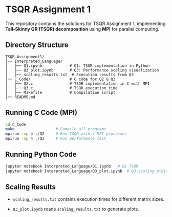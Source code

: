 # TSQR Assignment 1

This repository contains the solutions for TSQR Assignment 1, implementing **Tall-Skinny QR (TSQR) decomposition** using **MPI** for parallel computing.

## Directory Structure
```
TSQR-Assignment1/
│── Interpreted_Language/   
│   ├── Q1.ipynb            # Q1: TSQR implementation in Python
│   ├── Q3_plot.ipynb       # Q3: Performance scaling visualization
│   ├── scaling_results.txt  # Execution results from Q3
│── C_Code/                 # C code for Q2 & Q3
│   ├── Q2.c                # TSQR implementation in C with MPI
│   ├── Q3.c                # TSQR execution time 
│   ├── Makefile            # Compilation script
│── README.md              
```

## Running C Code (MPI)
```sh
cd C_Code
make                  # Compile all programs
mpirun -np 4 ./Q2     # Run TSQR with 4 MPI processes
mpirun -np 4 ./Q3     # Run performance test
```

## Running Python Code
```sh
jupyter notebook Interpreted_Language/Q1.ipynb   # Q1 TSQR
jupyter notebook Interpreted_Language/Q3_plot.ipynb  # Q3 scaling plots
```

## Scaling Results
- `scaling_results.txt` contains execution times for different matrix sizes.

- `Q3_plot.ipynb` reads `scaling_results.txt` to generate plots.

  

